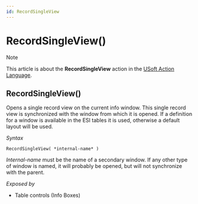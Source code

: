 ```yaml
---
id: RecordSingleView
---
```


# RecordSingleView()



> [!NOTE]
> This article is about the **RecordSingleView** action in the [USoft Action Language](/docs/Task_flow/Action_Language_reference/USoft_Action_Language.md).

## **RecordSingleView()**

Opens a single record view on the current info window. This single record view is synchronized with the window from which it is opened. If a definition for a window is available in the ESI tables it is used, otherwise a default layout will be used.

*Syntax*

```
RecordSingleView( *internal-name* )
```

*Internal-name* must be the name of a secondary window. If any other type of window is named, it will probably be opened, but will not synchronize with the parent.

*Exposed by*

- Table controls (Info Boxes)